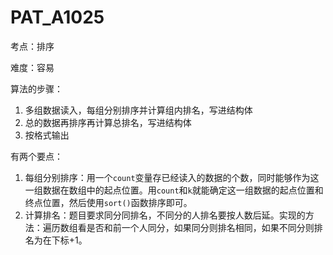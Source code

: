 # PAT_A1025

考点：排序

难度：容易

算法的步骤：
1. 多组数据读入，每组分别排序并计算组内排名，写进结构体
2. 总的数据再排序再计算总排名，写进结构体
3. 按格式输出

有两个要点：

1. 每组分别排序：用一个``count``变量存已经读入的数据的个数，同时能够作为这一组数据在数组中的起点位置。用``count``和``k``就能确定这一组数据的起点位置和终点位置，然后使用``sort()``函数排序即可。
2. 计算排名：题目要求同分同排名，不同分的人排名要按人数后延。实现的方法：遍历数组看是否和前一个人同分，如果同分则排名相同，如果不同分则排名为在下标+1。